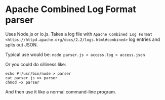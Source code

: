 # Apache Combined Log Format parser
Uses Node.js or io.js. Takes a log file with `Apache Combined Log Format <https://httpd.apache.org/docs/2.2/logs.html#combined>` log entries and spits out JSON.

Typical use would be:
`node parser.js < access.log > access.json`

Or you could do silliness like:
```
echo #!/usr/bin/node > parser
cat parser.js >> parser
chmod +x parser
```
And then use it like a normal command-line program.